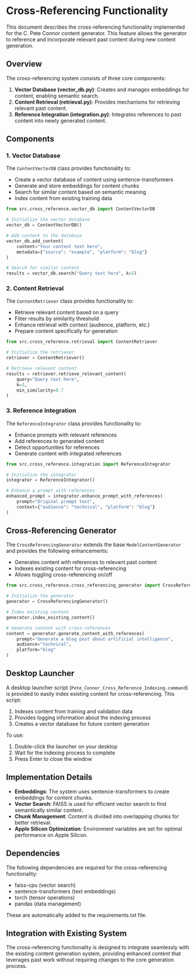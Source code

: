 # Cross-Referencing Functionality

This document describes the cross-referencing functionality implemented for the C. Pete Connor content generator. This feature allows the generator to reference and incorporate relevant past content during new content generation.

## Overview

The cross-referencing system consists of three core components:

1. **Vector Database (vector_db.py)**: Creates and manages embeddings for content, enabling semantic search.
2. **Content Retrieval (retrieval.py)**: Provides mechanisms for retrieving relevant past content.
3. **Reference Integration (integration.py)**: Integrates references to past content into newly generated content.

## Components

### 1. Vector Database

The `ContentVectorDB` class provides functionality to:
- Create a vector database of content using sentence-transformers
- Generate and store embeddings for content chunks
- Search for similar content based on semantic meaning
- Index content from existing training data

```python
from src.cross_reference.vector_db import ContentVectorDB

# Initialize the vector database
vector_db = ContentVectorDB()

# Add content to the database
vector_db.add_content(
    content="Your content text here",
    metadata={"source": "example", "platform": "blog"}
)

# Search for similar content
results = vector_db.search("Query text here", k=5)
```

### 2. Content Retrieval

The `ContentRetriever` class provides functionality to:
- Retrieve relevant content based on a query
- Filter results by similarity threshold
- Enhance retrieval with context (audience, platform, etc.)
- Prepare content specifically for generation

```python
from src.cross_reference.retrieval import ContentRetriever

# Initialize the retriever
retriever = ContentRetriever()

# Retrieve relevant content
results = retriever.retrieve_relevant_content(
    query="Query text here",
    k=3,
    min_similarity=0.7
)
```

### 3. Reference Integration

The `ReferenceIntegrator` class provides functionality to:
- Enhance prompts with relevant references
- Add references to generated content
- Detect opportunities for references
- Generate content with integrated references

```python
from src.cross_reference.integration import ReferenceIntegrator

# Initialize the integrator
integrator = ReferenceIntegrator()

# Enhance a prompt with references
enhanced_prompt = integrator.enhance_prompt_with_references(
    prompt="Original prompt text",
    context={"audience": "technical", "platform": "blog"}
)
```

## Cross-Referencing Generator

The `CrossReferencingGenerator` extends the base `ModelContentGenerator` and provides the following enhancements:

- Generates content with references to relevant past content
- Indexes existing content for cross-referencing
- Allows toggling cross-referencing on/off

```python
from src.cross_reference.cross_referencing_generator import CrossReferencingGenerator

# Initialize the generator
generator = CrossReferencingGenerator()

# Index existing content
generator.index_existing_content()

# Generate content with cross-references
content = generator.generate_content_with_references(
    prompt="Generate a blog post about artificial intelligence",
    audience="technical",
    platform="blog"
)
```

## Desktop Launcher

A desktop launcher script (`Pete_Connor_Cross_Reference_Indexing.command`) is provided to easily index existing content for cross-referencing. This script:

1. Indexes content from training and validation data
2. Provides logging information about the indexing process
3. Creates a vector database for future content generation

To use:
1. Double-click the launcher on your desktop
2. Wait for the indexing process to complete
3. Press Enter to close the window

## Implementation Details

- **Embeddings**: The system uses sentence-transformers to create embeddings for content chunks.
- **Vector Search**: FAISS is used for efficient vector search to find semantically similar content.
- **Chunk Management**: Content is divided into overlapping chunks for better retrieval.
- **Apple Silicon Optimization**: Environment variables are set for optimal performance on Apple Silicon.

## Dependencies

The following dependencies are required for the cross-referencing functionality:
- faiss-cpu (vector search)
- sentence-transformers (text embeddings)
- torch (tensor operations)
- pandas (data management)

These are automatically added to the requirements.txt file.

## Integration with Existing System

The cross-referencing functionality is designed to integrate seamlessly with the existing content generation system, providing enhanced content that leverages past work without requiring changes to the core generation process.
